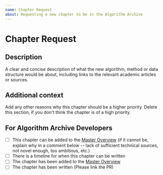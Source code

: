 ```yaml
---
name: Chapter Request
about: Requesting a new chapter to be in the Algorithm Archive
---
```


<!--
Thanks for requesting a chapter for the Algorithm Archive!

Please fill in the information below

If you would like to contact us, we are also available on discord at https://discord.gg/2PEjsR
-->

# Chapter Request

## Description

A clear and concise description of what the new algorithm, method or data structure would be about, including links to the relevant academic articles or sources.

## Additional context

Add any other reasons why this chapter should be a higher priority.
Delete this section, if you don't think the chapter is of a high priority.


<!--- Please leave the following section --->

## For Algorithm Archive Developers

- [ ] This chapter can be added to the [Master Overview](https://github.com/algorithm-archivists/algorithm-archive/projects/11) (if it cannot be, explain why in a comment below -- lack of sufficient technical sources, not novel enough, too ambitious, etc.)
- [ ] There is a timeline for when this chapter can be written
- [ ] The chapter has been added to the [Master Overview](https://github.com/algorithm-archivists/algorithm-archive/projects/11)
- [ ] The chapter has been written (Please link the PR)
